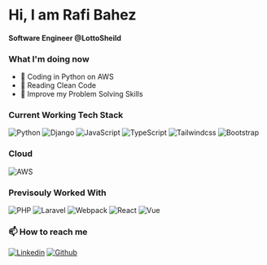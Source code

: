 # Hi, I am Rafi Bahez

#### Software Engineer @LottoSheild 

### What I'm doing now
- 🔗 Coding in Python on AWS 
- 📖 Reading Clean Code
- 🌱 Improve my Problem Solving Skills


### Current Working Tech Stack
![Python](https://img.shields.io/badge/-Python-444?logo=Python&logoColor=eee&labelColor=blue)
![Django](https://img.shields.io/badge/-Django-444?logo=Django&logoColor=eee&labelColor=success)
![JavaScript](https://img.shields.io/badge/-JavaScript-444?logo=javascript&logoColor=yellow&labelColor=222)
![TypeScript](https://img.shields.io/badge/-TypeScript-444?logo=typescript&logoColor=blue&labelColor=222)
![Tailwindcss](https://img.shields.io/badge/-Tailwindcss-444?logo=tailwindcss&logoColor=eee&labelColor=blue)
![Bootstrap](https://img.shields.io/badge/-Bootstrap-444?logo=Bootstrap&logoColor=eee&labelColor=blue)


### Cloud
![AWS](https://img.shields.io/badge/-AWS-444?logo=amazon%20aws&logoColor=eee&labelColor=orange)

### Previsouly Worked With
![PHP](https://img.shields.io/badge/-PHP-444?logo=php&logoColor=eee&labelColor=blue)
![Laravel](https://img.shields.io/badge/-Laravel-444?logo=laravel&logoColor=eee&labelColor=red)
![Webpack](https://img.shields.io/badge/-Webpack-444?logo=Webpack&logoColor=blue&labelColor=222)
![React](https://img.shields.io/badge/-React-444?logo=react&logoColor=eee&labelColor=blue)
![Vue](https://img.shields.io/badge/-Vue-444?logo=vuedotjs&logoColor=white&labelColor=success)

### 📫 How to reach me
[![Linkedin](https://img.shields.io/badge/-@rafibahez-555?style=flat-square&logo=Linkedin&logoColor=eee&labelColor=blue)](https://www.linkedin.com/in/rafibahez/)
[![Github](https://img.shields.io/badge/Github-rafibahez-555?style=flat-square&logo=github&logoColor=eee&labelColor=222)](https://github.com/rafibahez)
